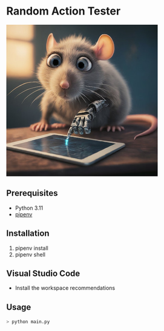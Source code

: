 # Random Action Tester

![logo - an image of a cute looking rat, in the 3d animation style of ratatouille, part robot, testing software on a mobile device](/docs/logo-400.jpeg)

## Prerequisites

- Python 3.11
- [pipenv](https://pypi.org/project/pipenv/#installation)

## Installation

1. pipenv install
1. pipenv shell

## Visual Studio Code

- Install the workspace recommendations

## Usage

```bash
> python main.py
```
